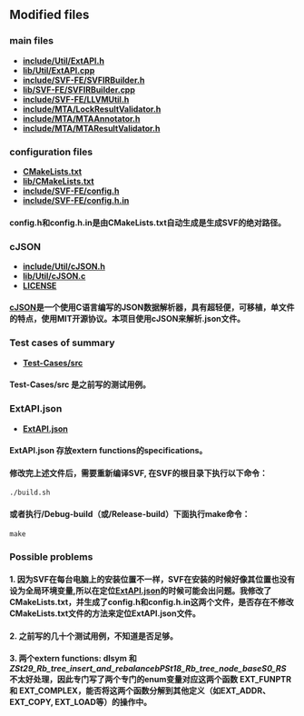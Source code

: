 ## Modified files
### main files
* <b>[include/Util/ExtAPI.h](https://github.com/shuangxiangkan/SVF-Summary/blob/master/include/Util/ExtAPI.h)</b> 
* <b>[lib/Util/ExtAPI.cpp](https://github.com/shuangxiangkan/SVF-Summary/blob/master/lib/Util/ExtAPI.cpp)</b> 
* <b>[include/SVF-FE/SVFIRBuilder.h](https://github.com/shuangxiangkan/SVF-Summary/blob/master/include/SVF-FE/SVFIRBuilder.h)</b> 
* <b>[lib/SVF-FE/SVFIRBuilder.cpp](https://github.com/shuangxiangkan/SVF-Summary/blob/master/lib/SVF-FE/SVFIRBuilder.cpp##L1084-L1429)</b>
* <b>[include/SVF-FE/LLVMUtil.h](https://github.com/shuangxiangkan/SVF-Summary/blob/master/include/SVF-FE/LLVMUtil.h)</b>
* <b>[include/MTA/LockResultValidator.h](https://github.com/shuangxiangkan/SVF-Summary/blob/master/include/MTA/LockResultValidator.h#L65-L66)</b>
* <b>[include/MTA/MTAAnnotator.h](https://github.com/shuangxiangkan/SVF-Summary/blob/master/include/MTA/MTAAnnotator.h#L81-L82)</b>
* <b>[include/MTA/MTAResultValidator.h](https://github.com/shuangxiangkan/SVF-Summary/blob/master/include/MTA/MTAResultValidator.h#L415-L416)</b>
### configuration files 

* <b>[CMakeLists.txt](https://github.com/shuangxiangkan/SVF-Summary/blob/master/CMakeLists.txt#L6)</b>
* <b>[lib/CMakeLists.txt](https://github.com/shuangxiangkan/SVF-Summary/blob/master/lib/CMakeLists.txt#L17)</b>
* <b>[include/SVF-FE/config.h](https://github.com/shuangxiangkan/SVF-Summary/blob/master/include/SVF-FE/config.h)</b>
* <b>[include/SVF-FE/config.h.in](https://github.com/shuangxiangkan/SVF-Summary/blob/master/include/SVF-FE/config.h.in)</b>

#### <b>config.h</b>和<b>config.h.in</b>是由CMakeLists.txt自动生成是生成SVF的绝对路径。

### cJSON

* <b>[include/Util/cJSON.h](https://github.com/shuangxiangkan/SVF-Summary/blob/master/include/Util/cJSON.h#)</b>
* <b>[lib/Util/cJSON.c](https://github.com/shuangxiangkan/SVF-Summary/blob/master/lib/Util/cJSON.c#)</b>
* <b>[LICENSE](https://github.com/shuangxiangkan/SVF-Summary/blob/master/LICENSE#)</b>

#### [cJSON](https://www.jb51.net/article/236576.htm)是一个使用C语言编写的JSON数据解析器，具有超轻便，可移植，单文件的特点，使用MIT开源协议。本项目使用cJSON来解析.json文件。

### Test cases of summary 
* <b>[Test-Cases/src](https://github.com/shuangxiangkan/SVF-Summary/tree/master/Test-Cases/src)</b>

#### <b>Test-Cases/src</b> 是之前写的测试用例。

### ExtAPI.json 
* <b>[ExtAPI.json](https://github.com/shuangxiangkan/SVF-Summary/tree/master/ExtAPI.json)</b>
  
#### <b>ExtAPI.json</b> 存放extern functions的specifications。

#### 修改完上述文件后，需要重新编译SVF, 在SVF的根目录下执行以下命令：
```
./build.sh
```
#### 或者执行/Debug-build（或/Release-build）下面执行make命令：
```
make
```
### Possible problems

#### 1. 因为SVF在每台电脑上的安装位置不一样，SVF在安装的时候好像其位置也没有设为全局环境变量,所以在定位<b>[ExtAPI.json](https://github.com/shuangxiangkan/SVF-Summary/blob/master/lib/Util/ExtAPI.cpp#L73-L74)</b>的时候可能会出问题。我修改了<b>CMakeLists.txt</b>，并生成了<b>config.h</b>和<b>config.h.in</b>这两个文件，是否存在不修改CMakeLists.txt文件的方法来定位<b>ExtAPI.json</b>文件。

#### 2. 之前写的几十个测试用例，不知道是否足够。

#### 3. 两个extern functions: <b>dlsym</b> 和 <b>_ZSt29_Rb_tree_insert_and_rebalancebPSt18_Rb_tree_node_baseS0_RS_</b> 不太好处理，因此专门写了两个专门的enum变量对应这两个函数 <b>EXT_FUNPTR</b> 和 <b>EXT_COMPLEX</b>，能否将这两个函数分解到其他定义（如EXT_ADDR、EXT_COPY, EXT_LOAD等）的操作中。

